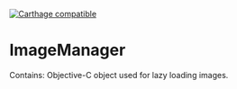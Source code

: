 [![Carthage compatible](https://img.shields.io/badge/Carthage-compatible-4BC51D.svg?style=flat)](https://github.com/Carthage/Carthage)

ImageManager
============
 
Contains: Objective-C object used for lazy loading images.
